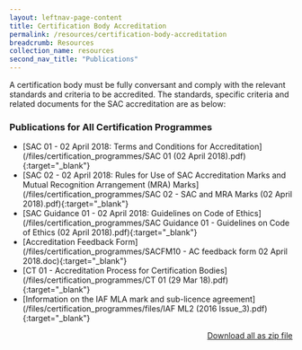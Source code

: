 ```yaml
---
layout: leftnav-page-content
title: Certification Body Accreditation
permalink: /resources/certification-body-accreditation
breadcrumb: Resources
collection_name: resources
second_nav_title: "Publications"
---
```


A certification body must be fully conversant and comply with the relevant standards and criteria to be accredited. The standards, specific criteria and related documents for the SAC accreditation are as below:

### Publications for All Certification Programmes

* [SAC 01 - 02 April 2018: Terms and Conditions for Accreditation](/files/certification_programmes/SAC 01 (02 April 2018).pdf){:target="_blank"}
* [SAC 02 - 02 April 2018: Rules for Use of SAC Accreditation Marks and Mutual Recognition Arrangement (MRA) Marks](/files/certification_programmes/SAC 02 - SAC and MRA Marks (02 April 2018).pdf){:target="_blank"}
* [SAC Guidance 01 - 02 April 2018: Guidelines on Code of Ethics](/files/certification_programmes/SAC Guidance 01 - Guidelines on Code of Ethics (02 April 2018).pdf){:target="_blank"}
* [Accreditation Feedback Form](/files/certification_programmes/SACFM10 - AC feedback form 02 April 2018.doc){:target="_blank"}
* [CT 01 - Accreditation Process for Certification Bodies](/files/certification_programmes/CT 01 (29 Mar 18).pdf){:target="_blank"}
* [Information on the IAF MLA mark and sub-licence agreement](/files/certification_programmes/files/IAF ML2 (2016 Issue_3).pdf){:target="_blank"} 

<p style="text-align:right;"><a href="/files/certification_programmes/sac_certification_programmes_publications.zip" download>Download all  as zip file</a></p>
